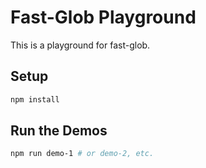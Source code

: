 # Fast-Glob Playground

This is a playground for fast-glob.

## Setup

```bash
npm install
```

## Run the Demos

```bash
npm run demo-1 # or demo-2, etc.
``` 

